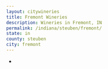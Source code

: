 ```yaml
---
layout: citywineries
title: Fremont Wineries
description: Wineries in Fremont, IN
permalink: /indiana/steuben/fremont/
state: in
county: steuben
city: fremont
---
```

-
